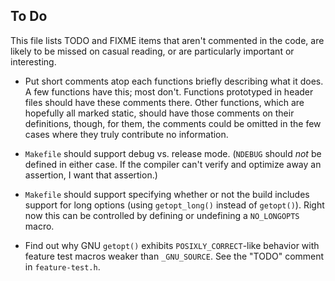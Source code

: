 ## To Do

This file lists TODO and FIXME items that aren't commented in the code, are
likely to be missed on casual reading, or are particularly important or
interesting.

- Put short comments atop each functions briefly describing what it does. A few
functions have this; most don't. Functions prototyped in header files should
have these comments there. Other functions, which are hopefully all marked
static, should have those comments on their definitions, though, for them, the
comments could be omitted in the few cases where they truly contribute no
information.

- `Makefile` should support debug vs. release mode. (`NDEBUG` should *not*
be defined in either case. If the compiler can't verify and optimize away an
assertion, I want that assertion.)

- `Makefile` should support specifying whether or not the build includes
support for long options (using `getopt_long()` instead of `getopt()`). Right
now this can be controlled by defining or undefining a `NO_LONGOPTS` macro.

- Find out why GNU `getopt()` exhibits `POSIXLY_CORRECT`-like behavior with
feature test macros weaker than `_GNU_SOURCE`. See the "TODO" comment in
`feature-test.h`.
